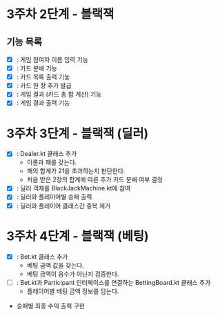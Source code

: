 # 3주차 2단계 - 블랙잭
## 기능 목록
- [x] : 게임 참여자 이름 입력 기능
- [x] : 카드 분배 기능
- [x] : 카드 목록 출력 기눙
- [x] : 카드 한 장 추가 발급
- [x] : 게임 결과 (카드 총 합 계산) 기능
- [x] : 게임 결과 출력 기능
# 3주차 3단계 - 블랙잭 (딜러)
- [x] : Dealer.kt 클래스 추가
    - 이름과 패를 갖는다.
    - 패의 합계가 21을 초과하는지 판단한다.
    - 처음 받은 2장의 합계에 따른 추가 카드 분배 여부 결정
- [x] : 딜러 객체를 BlackJackMachine.kt에 참여
- [x] : 딜러와 플레이어별 승패 출력
- [x] : 딜러와 플레이어 클래스간 중복 제거
# 3주차 4단계 - 블랙잭 (베팅)
- [x] : Bet.kt 클래스 추가
    - 베팅 금액 값을 갖는다.
    - 베팅 금액이 음수가 아닌지 검증한다.
- [ ] : Bet.kt과 Participant 인터페이스를 연결하는 BettingBoard.kt 클래스 추가
    - 플레이어별 베팅 금액 정보를 담는다.
- 승패별 최종 수익 출력 구현